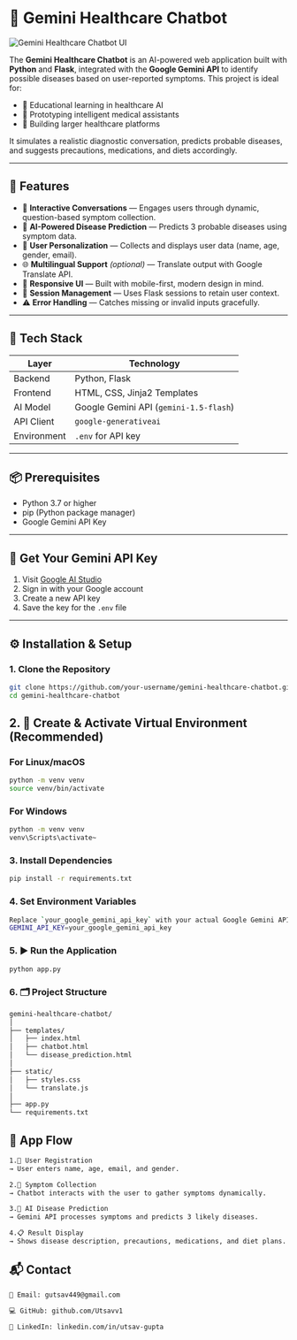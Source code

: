 # 🏥 Gemini Healthcare Chatbot

![Gemini Healthcare Chatbot UI](https://via.placeholder.com/1000x400.png?text=Gemini+Healthcare+Chatbot+UI)

The **Gemini Healthcare Chatbot** is an AI-powered web application built with **Python** and **Flask**, integrated with the **Google Gemini API** to identify possible diseases based on user-reported symptoms. This project is ideal for:

- 🧪 Educational learning in healthcare AI
- 🧰 Prototyping intelligent medical assistants
- 🏥 Building larger healthcare platforms

It simulates a realistic diagnostic conversation, predicts probable diseases, and suggests precautions, medications, and diets accordingly.

---

## 🚀 Features

- 💬 **Interactive Conversations** — Engages users through dynamic, question-based symptom collection.
- 🧠 **AI-Powered Disease Prediction** — Predicts 3 probable diseases using symptom data.
- 👤 **User Personalization** — Collects and displays user data (name, age, gender, email).
- 🌐 **Multilingual Support** *(optional)* — Translate output with Google Translate API.
- 📱 **Responsive UI** — Built with mobile-first, modern design in mind.
- 💾 **Session Management** — Uses Flask sessions to retain user context.
- ⚠️ **Error Handling** — Catches missing or invalid inputs gracefully.

---

## 🧰 Tech Stack

| Layer        | Technology                  |
|--------------|------------------------------|
| Backend      | Python, Flask                |
| Frontend     | HTML, CSS, Jinja2 Templates  |
| AI Model     | Google Gemini API (`gemini-1.5-flash`) |
| API Client   | `google-generativeai`        |
| Environment  | `.env` for API key           |

---

## 📦 Prerequisites

- Python 3.7 or higher
- pip (Python package manager)
- Google Gemini API Key

---

## 🔑 Get Your Gemini API Key

1. Visit [Google AI Studio](https://makersuite.google.com/app)
2. Sign in with your Google account
3. Create a new API key
4. Save the key for the `.env` file

---

## ⚙️ Installation & Setup

### 1. Clone the Repository

```bash
git clone https://github.com/your-username/gemini-healthcare-chatbot.git
cd gemini-healthcare-chatbot
```

## 2. 🧪 Create & Activate Virtual Environment (Recommended)

### For Linux/macOS
```bash
python -m venv venv
source venv/bin/activate
```
### For Windows
```bash
python -m venv venv
venv\Scripts\activate~
```

### 3. Install Dependencies
```bash
pip install -r requirements.txt
```

### 4. Set Environment Variables
```bash
Replace `your_google_gemini_api_key` with your actual Google Gemini API Key.
GEMINI_API_KEY=your_google_gemini_api_key
```

### 5. ▶️ Run the Application
```bash
python app.py
```

### 6. 🗂️ Project Structure
```bash
gemini-healthcare-chatbot/
│
├── templates/              
│   ├── index.html
│   ├── chatbot.html
│   └── disease_prediction.html
│
├── static/                  
│   ├── styles.css
│   └── translate.js
│
├── app.py                  
└── requirements.txt        

```

## 🔁 App Flow
```bash
1.🧍 User Registration
→ User enters name, age, email, and gender.

2.💬 Symptom Collection
→ Chatbot interacts with the user to gather symptoms dynamically.

3.🤖 AI Disease Prediction
→ Gemini API processes symptoms and predicts 3 likely diseases.

4.📋 Result Display
→ Shows disease description, precautions, medications, and diet plans.
```

## 📬 Contact
```bash
📧 Email: gutsav449@gmail.com

💻 GitHub: github.com/Utsavv1

🔗 LinkedIn: linkedin.com/in/utsav-gupta
